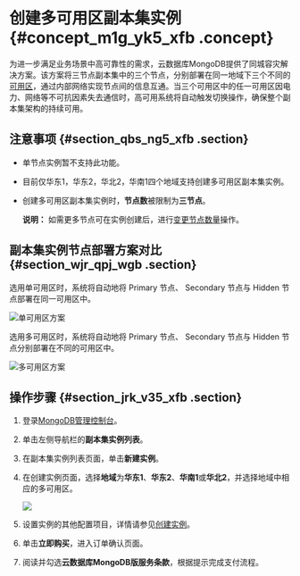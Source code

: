# 创建多可用区副本集实例 {#concept_m1g_yk5_xfb .concept}

为进一步满足业务场景中高可靠性的需求，云数据库MongoDB提供了同城容灾解决方案。该方案将三节点副本集中的三个节点，分别部署在同一地域下三个不同的[可用区](../../../../cn.zh-CN/产品简介/名词解释.md#ul_icc_njg_hfb)，通过内部网络实现节点间的信息互通。当三个可用区中的任一可用区因电力、网络等不可抗因素失去通信时，高可用系统将自动触发切换操作，确保整个副本集架构的持续可用。

## 注意事项 {#section_qbs_ng5_xfb .section}

-   单节点实例暂不支持此功能。
-   目前仅华东1，华东2，华北2，华南1四个地域支持创建多可用区副本集实例。
-   创建多可用区副本集实例时，**节点数**被限制为**三节点**。

    **说明：** 如需更多节点可在实例创建后，进行[变更节点数量](cn.zh-CN/用户指南/实例管理/变更副本集实例节点数.md#)操作。


## 副本集实例节点部署方案对比 {#section_wjr_qpj_wgb .section}

选用单可用区时，系统将自动地将 Primary 节点、 Secondary 节点与 Hidden 节点部署在同一可用区中。

![单可用区方案](http://static-aliyun-doc.oss-cn-hangzhou.aliyuncs.com/assets/img/64995/155729775633038_zh-CN.png)

选用多可用区时，系统将自动地将 Primary 节点、 Secondary 节点与 Hidden 节点分别部署在不同的可用区中。

![多可用区方案](http://static-aliyun-doc.oss-cn-hangzhou.aliyuncs.com/assets/img/64995/155729775639357_zh-CN.png)

## 操作步骤 {#section_jrk_v35_xfb .section}

1.  登录[MongoDB管理控制台](https://mongodb.console.aliyun.com/#/mongodb/list)。
2.  单击左侧导航栏的**副本集实例列表**。
3.  在副本集实例列表页面，单击**新建实例**。
4.  在创建实例页面，选择**地域**为**华东1**、**华东2**、**华南1**或**华北2**，并选择地域中相应的多可用区。

    ![](http://static-aliyun-doc.oss-cn-hangzhou.aliyuncs.com/assets/img/64995/155729775633041_zh-CN.png)

5.  设置实例的其他配置项目，详情请参见[创建实例](../../../../cn.zh-CN/副本集快速入门/创建副本集实例.md#)。
6.  单击**立即购买**，进入订单确认页面。
7.  阅读并勾选**云数据库MongoDB版服务条款**，根据提示完成支付流程。

